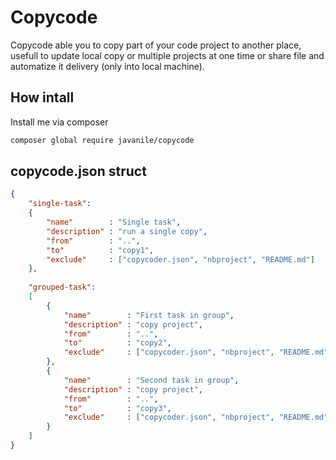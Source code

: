 # Copycode

Copycode able you to copy part of your code project to another place, usefull to update local copy or multiple projects at one time or share file and automatize it delivery (only into local machine).

## How intall

Install me via composer

```bash
composer global require javanile/copycode
```

## copycode.json struct

```json
{
    "single-task": 
    {           
        "name"        : "Single task",
        "description" : "run a single copy",
        "from"        : "..",
        "to"          : "copy1",
        "exclude"     : ["copycoder.json", "nbproject", "README.md"]
    }, 
    
    "grouped-task": 
    [
        {           
            "name"        : "First task in group",
            "description" : "copy project",
            "from"        : "..",
            "to"          : "copy2",
            "exclude"     : ["copycoder.json", "nbproject", "README.md"]
        },
        {           
            "name"        : "Second task in group",
            "description" : "copy project",
            "from"        : "..",
            "to"          : "copy3",
            "exclude"     : ["copycoder.json", "nbproject", "README.md"]
        }   
    ] 
}
```

